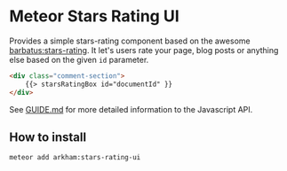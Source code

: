 # Meteor Stars Rating UI

Provides a simple stars-rating component based on the awesome [barbatus:stars-rating](https://atmospherejs.com/barbatus/stars-rating).
It let's users rate your page, blog posts or anything else based on the given `id` parameter.

```html
<div class="comment-section">
    {{> starsRatingBox id="documentId" }}
</div>
```

See [GUIDE.md]() for more detailed information to the Javascript API.

## How to install

```bash
meteor add arkham:stars-rating-ui
```
